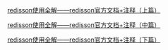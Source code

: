 [redisson使用全解——redisson官方文档+注释（上篇）](https://feixiang.blog.csdn.net/article/details/125525864)

[redisson使用全解——redisson官方文档+注释（中篇）](https://feixiang.blog.csdn.net/article/details/125536050)

[redisson使用全解——redisson官方文档+注释（下篇）](https://feixiang.blog.csdn.net/article/details/125538972)